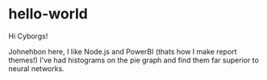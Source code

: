 # hello-world

Hi Cyborgs!

Johnehbon here, I like Node.js and PowerBI (thats how I make report themes!)
I've had histograms on the pie graph and find them far superior to neural networks.
